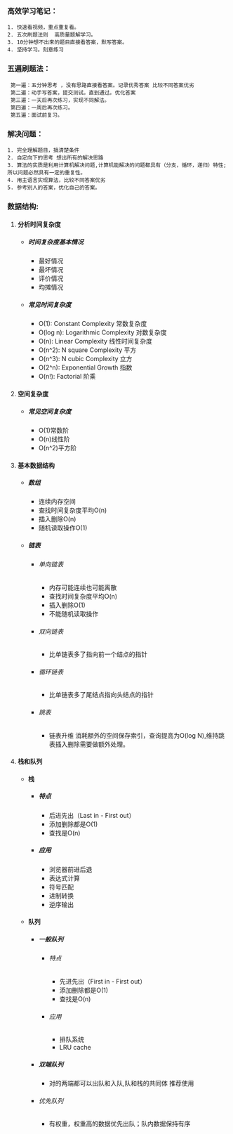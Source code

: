 ### 高效学习笔记：
    1. 快速看视频，重点重复看。
    2. 五次刷题法则  高质量题解学习。
    3. 10分钟想不出来的题目直接看答案，默写答案。
    4. 坚持学习。刻意练习			
### 五遍刷题法：
     第一遍：五分钟思考 ，没有思路直接看答案。记录优秀答案 比较不同答案优劣  
     第二遍：动手写答案，提交测试。直到通过。优化答案  
     第三遍：一天后再次练习，实现不同解法。  
     第四遍：一周后再次练习。  
     第五遍：面试前复习。    	 
### 解决问题：

    1. 完全理解题目，搞清楚条件
    2. 自定向下的思考 想出所有的解决思路
    3. 算法的实质是利用计算机解决问题,计算机能解决的问题都具有（分支，循环，递归）特性;所以问题必然具有一定的重复性。
    4. 用主语言实现算法，比较不同答案优劣
    5. 参考别人的答案，优化自己的答案。

### 数据结构:

1. #### 分析时间复杂度

    * #####  时间复杂度基本情况  
        * 最好情况
        * 最坏情况
        * 评价情况
        * 均摊情况
    * ##### 常见时间复杂度
        * O(1): Constant Complexity 常数复杂度
        * O(log n): Logarithmic Complexity 对数复杂度
        * O(n): Linear Complexity 线性时间复杂度
        * O(n^2): N square Complexity 平方
        * O(n^3): N cubic Complexity 立方
        * O(2^n): Exponential Growth 指数
        * O(n!): Factorial 阶乘   	
2. #### 空间复杂度

    * ##### 常见空间复杂度
        * O(1)常数阶
        * O(n)线性阶
        * O(n^2)平方阶	   
3. #### 基本数据结构
    * ##### 数组
        * 连续内存空间 
        * 查找时间复杂度平均O(n)
        * 插入删除O(n)
        * 随机读取操作O(1)		
    * ##### 链表

        * ###### 单向链表
            * 内存可能连续也可能离散
            * 查找时间复杂度平均O(n) 
            * 插入删除O(1)
            * 不能随机读取操作
        * ###### 双向链表
            * 比单链表多了指向前一个结点的指针
        * ###### 循环链表
            * 比单链表多了尾结点指向头结点的指针
        * ###### 跳表
            * 链表升维 消耗额外的空间保存索引，查询提高为O(log N),维持跳表插入删除需要做额外处理。
4. #### 栈和队列

    * #### 栈
        * ##### 特点
            * 后进先出（Last in - First out）
            * 添加删除都是O(1)
            * 查找是O(n)
        * ##### 应用
            * 浏览器前进后退
            * 表达式计算
            * 符号匹配
            * 进制转换
            * 逆序输出
    * #### 队列
        * ##### 一般队列
            * ###### 特点
                * 先进先出（First in - First out）
                * 添加删除都是O(1)
                * 查找是O(n)
            * ###### 应用
                * 排队系统
                * LRU cache 
        * ##### 双端队列
            * 对的两端都可以出队和入队,队和栈的共同体 推荐使用
        * ###### 优先队列
            * 有权重，权重高的数据优先出队；队内数据保持有序
